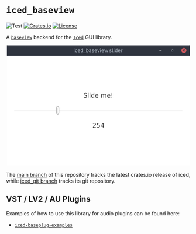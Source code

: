 # `iced_baseview`

![Test](https://github.com/BillyDM/iced_baseview/workflows/Rust/badge.svg)
[![Crates.io](https://img.shields.io/crates/v/iced_baseview.svg)](https://crates.io/crates/iced_baseview)
[![License](https://img.shields.io/crates/l/iced_baseview.svg)](https://github.com/BillyDM/iced_baseview/blob/main/LICENSE)

A [`baseview`] backend for the [`Iced`] GUI library.

<div align="center">
    <img src="screenshot.png">
</div>

The [main branch](https://github.com/BillyDM/iced_baseview/tree/main) of this repository tracks the latest crates.io release of iced, while [iced_git  branch](https://github.com/BillyDM/iced_baseview/tree/iced_git) tracks its git repository.

## VST / LV2 / AU Plugins

Examples of how to use this library for audio plugins can be found here:
* [`iced-baseplug-examples`]

[`Iced`]: https://github.com/hecrj/iced
[`baseview`]: https://github.com/RustAudio/baseview
[`iced-baseplug-examples`]: https://github.com/BillyDM/iced-baseplug-examples
